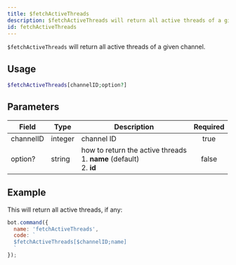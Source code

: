 ```yaml
---
title: $fetchActiveThreads 
description: $fetchActiveThreads will return all active threads of a given channel.
id: fetchActiveThreads
---
```


`$fetchActiveThreads` will return all active threads of a given channel.

## Usage

```php
$fetchActiveThreads[channelID;option?]
```

## Parameters 


| Field     | Type    | Description                                                                    | Required |
| --------- | ------- | ------------------------------------------------------------------------------ |:--------:|
| channelID | integer | channel ID                                                                     |    true   |
| option?   | string  | how to return the active threads <br /> 1. **name** (default) <br /> 2. **id** |    false    |

## Example

This will return all active threads, if any:

```javascript
bot.command({
  name: 'fetchActiveThreads',
  code: `
  $fetchActiveThreads[$channelID;name]
  `
});
```